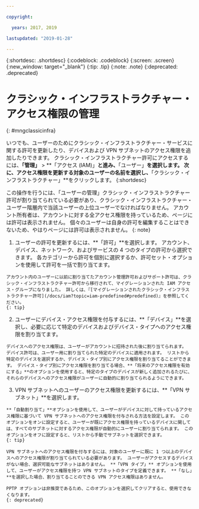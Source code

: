 ```yaml
---

copyright:

  years: 2017, 2019

lastupdated: "2019-01-28"

---
```


{:shortdesc: .shortdesc}
{:codeblock: .codeblock}
{:screen: .screen}
{:new_window: target="_blank"}
{:tip: .tip}
{:note: .note}
{:deprecated: .deprecated}

# クラシック・インフラストラクチャー・アクセス権限の管理
{: #mngclassicinfra}

いつでも、ユーザーのためにクラシック・インフラストラクチャー・サービスに関する許可を更新したり、デバイスおよび VPN サブネットのアクセス権限を追加したりできます。 クラシック・インフラストラクチャー許可にアクセスするには、**「管理」** &gt; **「アクセス (IAM)」**と進み、**「ユーザー」**を選択します。 次に、アクセス権限を更新する対象のユーザーの名前を選択し、**「クラシック・インフラストラクチャー」**をクリックします。
{:shortdesc}

この操作を行うには、「ユーザーの管理」クラシック・インフラストラクチャー許可が割り当てられている必要があり、クラシック・インフラストラクチャー・ユーザー階層内で当該ユーザーの上位ユーザーでなければなりません。 アカウント所有者は、アカウントに対する全アクセス権限を持っているため、ページには許可は表示されません。 個々のユーザーは自身の許可を編集することはできないため、やはりページには許可は表示されません。
{: note}

  1. ユーザーの許可を更新するには、**「許可」**を選択します。 アカウント、デバイス、ネットワーク、およびサービスの 4 つのタイプの許可から選択できます。 各カテゴリーから許可を個別に選択するか、許可セット・オプションを使用して許可を一括で割り当てます。
  
    アカウント内のユーザーに以前に割り当てたアカウント管理許可およびサポート許可は、クラシック・インフラストラクチャー許可から移行されて、マイグレーションされた IAM アクセス・グループになりました。 詳しくは、『[マイグレーションされたクラシック・インフラストラクチャー許可](/docs/iam?topic=iam-predefined#predefined)』を参照してください。
    {: tip}
    
  2. ユーザーにデバイス・アクセス権限を付与するには、**「デバイス」**を選択し、必要に応じて特定のデバイスおよびデバイス・タイプへのアクセス権限を割り当てます。
  
    デバイスへのアクセス権限は、ユーザーがアカウントに招待された後に割り当てられます。 デバイス許可は、ユーザー用に割り当てられた特定のデバイスに適用されます。 リストから特定のデバイスを選択するか、デバイス・タイプ別にアクセス権限を割り当てることができます。 デバイス・タイプ別にアクセス権限を割り当てる場合、**「将来のアクセス権限を有効にする」**のオプションを使用すると、特定のタイプのデバイスが新しく追加されるたびに、それらのデバイスへのアクセス権限がユーザーに自動的に割り当てられるようにできます。

  3. VPN サブネットへのユーザーのアクセス権限を更新するには、**「VPN サブネット」**を選択します。 
  
    **「自動割り当て」**オプションを使用して、ユーザーがデバイスに対して持っているアクセス権限に基づいて VPN サブネットへのアクセス権限を付与される方法を設定します。 このオプションをオンに設定すると、ユーザーが既にアクセス権限を持っているデバイスに関しては、すべてのサブネットに対するアクセス権限が自動的にユーザーに割り当てられます。 このオプションをオフに設定すると、リストから手動でサブネットを選択できます。
    {: tip}
  
    VPN サブネットへのアクセス権限を付与するには、対象のユーザーに既に 1 つ以上のデバイスへのアクセス権限が割り当てられている必要があります。 ユーザーがアクセスするデバイスがない場合、選択可能なサブネットはありません。 **「VPN タイプ」** オプションを使用して、ユーザーがアクセス権限を持つ VPN サブネットのタイプを定義できます。 **「なし」**を選択した場合、割り当てることのできる VPN アクセス権限はありません。 
    
    PPTP オプションは非推奨であるため、このオプションを選択してクリアすると、使用できなくなります。
    {: deprecated}














